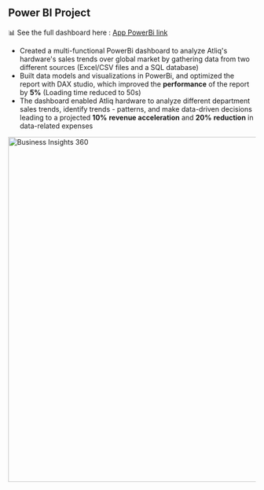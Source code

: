 ## Power BI Project

📊 See the full dashboard here : [App PowerBi link](https://drive.google.com/file/d/11cpMeuJdrCuBUMIhG3e7xf4fWdk87acY/view?usp=drive_link)

- Created a multi-functional PowerBi dashboard to analyze Atliq's hardware's sales trends over global market by gathering data from two different sources (Excel/CSV files and a SQL database)
- Built data models and visualizations in PowerBi, and optimized the report with DAX studio, which improved the **performance** of the report by **5%** (Loading time reduced to 50s)
- The dashboard enabled Atliq hardware to analyze different department sales trends, identify trends - patterns, and make data-driven decisions leading to a projected **10%** ****revenue acceleration**** and **20%** **reduction** in data-related expenses


<img width="1387" height="702" alt="Business Insights 360" src="https://github.com/user-attachments/assets/3265262f-b806-41f7-ad8c-8966bfa183c4" />
